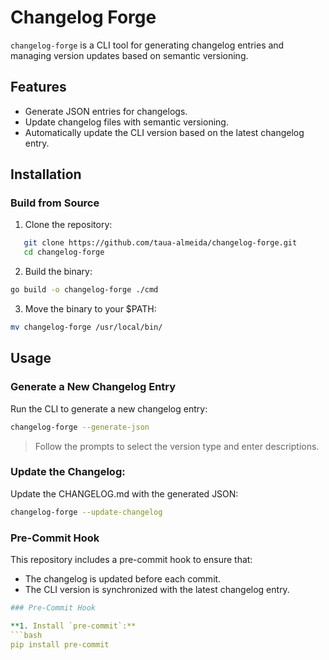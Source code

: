 # Changelog Forge

`changelog-forge` is a CLI tool for generating changelog entries and managing version updates based on semantic versioning.

## Features

- Generate JSON entries for changelogs.
- Update changelog files with semantic versioning.
- Automatically update the CLI version based on the latest changelog entry.

## Installation

### Build from Source
1. Clone the repository:
```bash
   git clone https://github.com/taua-almeida/changelog-forge.git
   cd changelog-forge
```

2. Build the binary:
```bash
go build -o changelog-forge ./cmd
```

3. Move the binary to your $PATH:
```bash
mv changelog-forge /usr/local/bin/
```

## Usage

### Generate a New Changelog Entry

Run the CLI to generate a new changelog entry:
```bash
changelog-forge --generate-json
```
> Follow the prompts to select the version type and enter descriptions.


### Update the Changelog:

Update the CHANGELOG.md with the generated JSON:
```bash
changelog-forge --update-changelog
```

### Pre-Commit Hook
This repository includes a pre-commit hook to ensure that:

- The changelog is updated before each commit.
- The CLI version is synchronized with the latest changelog entry.

```yaml
### Pre-Commit Hook

**1. Install `pre-commit`:**
```bash
pip install pre-commit
```